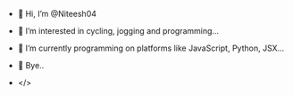 - 👋 Hi, I’m @Niteesh04
 
- 👀 I’m interested in cycling, jogging and programming...
- 🌱 I’m currently programming on platforms like JavaScript, Python, JSX...
- 👋 Bye..
-  </>
<!---
Niteesh04/Niteesh04 is a ✨ special ✨ repository because its `README.md` (this file) appears on your GitHub profile.
You can click the Preview link to take a look at your changes.
--->

